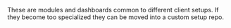 These are modules and dashboards common to different client setups. If they become too specialized they can be moved into a custom setup repo.

